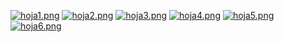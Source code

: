[![hoja1.png](https://i.postimg.cc/NG3vp41v/hoja1.png)](https://postimg.cc/nMGWLqR3)
[![hoja2.png](https://i.postimg.cc/hP0MfL1q/hoja2.png)](https://postimg.cc/D881NbNC)
[![hoja3.png](https://i.postimg.cc/R0VkNbzK/hoja3.png)](https://postimg.cc/9DK8kb0Q)
[![hoja4.png](https://i.postimg.cc/CLbTtqNB/hoja4.png)](https://postimg.cc/qzB56gW4)
[![hoja5.png](https://i.postimg.cc/rwcXLwnh/hoja5.png)](https://postimg.cc/fJHgcDhX)
[![hoja6.png](https://i.postimg.cc/SKTw87y5/hoja6.png)](https://postimg.cc/sBW6CWG9)
